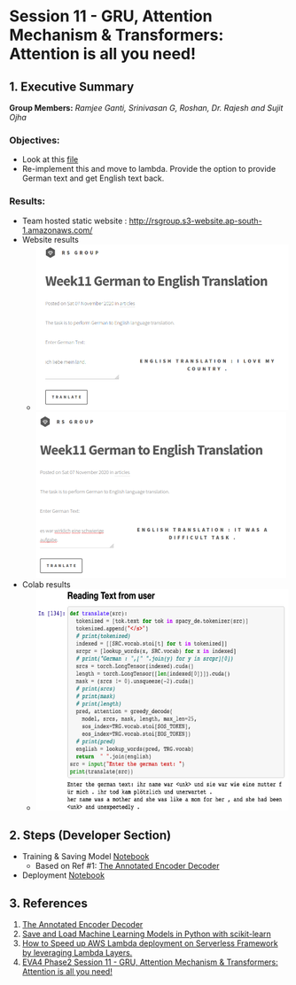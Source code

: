 # Session 11 - GRU, Attention Mechanism & Transformers: Attention is all you need!


## 1. Executive Summary
**Group Members:** *Ramjee Ganti, Srinivasan G, Roshan, Dr. Rajesh and Sujit Ojha*

### **Objectives**:

- Look at this [file](https://bastings.github.io/annotated_encoder_decoder/)
- Re-implement this and move to lambda. Provide the option to provide German text and get English text back. 

### **Results**:

- Team hosted static website : http://rsgroup.s3-website.ap-south-1.amazonaws.com/
- Website results
    - <img src="results/website_snapshot_1.png" alt="Set1" height="300"/><img src="results/website_snapshot_2.png" alt="set2" height="300"/>
- Colab results
    - <img src="results/colab_snapshot.png" alt="Set1" height="400"/>


## 2. Steps (Developer Section)

- Training & Saving Model [Notebook](EVA4P2_S11_annotated_encoder_decoder_deployment_v2.ipynb)
    - Based on Ref #1: [The Annotated Encoder Decoder](https://bastings.github.io/annotated_encoder_decoder/)
- Deployment [Notebook](EVA4P2_S11_annotated_encoder_decoder.ipynb)


## 3. References

1. [The Annotated Encoder Decoder](https://bastings.github.io/annotated_encoder_decoder/)
2. [Save and Load Machine Learning Models in Python with scikit-learn](https://machinelearningmastery.com/save-load-machine-learning-models-python-scikit-learn/)
3. [How to Speed up AWS Lambda deployment on Serverless Framework by leveraging Lambda Layers.](https://gaurav4664.medium.com/how-to-speed-up-aws-lambda-deployment-on-serverless-framework-by-leveraging-lambda-layers-623f7c742af4)
4. [EVA4 Phase2 Session 11 - GRU, Attention Mechanism & Transformers: Attention is all you need!](https://theschoolof.ai/)

